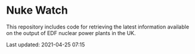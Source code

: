 # Nuke Watch

This repository includes code for retrieving the latest information available on the output of EDF nuclear power plants in the UK.

Last updated: 2021-04-25 07:15